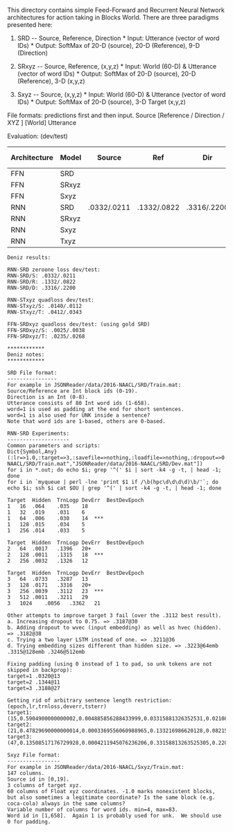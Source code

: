 This directory contains simple Feed-Forward and Recurrent Neural Network architectures for action taking in Blocks World.
There are three paradigms presented here:

  1. SRD -- Source, Reference, Direction
    * Input:   Utterance (vector of word IDs)
    * Output:  SoftMax of 20-D (source), 20-D (Reference), 9-D (Direction)

  2. SRxyz -- Source, Reference, (x,y,z)
    * Input:   World (60-D) & Utterance (vector of word IDs)
    * Output:  SoftMax of 20-D (source), 20-D (Reference), 3-D (x,y,z)

  3. Sxyz -- Source, (x,y,z)
    * Input:   World (60-D) & Utterance (vector of word IDs)
    * Output:  SoftMax of 20-D (source), 3-D Target (x,y,z)

File formats:  predictions first and then input.
Source [Reference / Direction / XYZ ] [World] Utterance 

Evaluation: (dev/test)

| Architecture |  Model   | Source | Ref | Dir | Mean Err | Median Err |
| ------------ |  ------- |:------:|:------:|:---:|:--------:|:----------:|
|  FFN         | SRD      |        |        |     |          |            |
|  FFN         | SRxyz    |        |        |     |          |            |
|  FFN         | Sxyz     |        |        |     |          |            |
|  RNN         | SRD      | .0332/.0211 | .1332/.0822 | .3316/.2200 |          |            |
|  RNN         | SRxyz    |        |        |     |          |            |
|  RNN         | Sxyz     |        |        |     |          |            |
|  RNN         | Txyz     |        |        |     |          |            |


```
Deniz results:

RNN-SRD zeroone loss dev/test:
RNN-SRD/S: .0332/.0211
RNN-SRD/R: .1332/.0822
RNN-SRD/D: .3316/.2200

RNN-STxyz quadloss dev/test:
RNN-STxyz/S: .0140/.0112
RNN-STxyz/T: .0412/.0343

FFN-SRDxyz quadloss dev/test: (using gold SRD)
FFN-SRDxyz/S: .0025/.0038
FFN-SRDxyz/T: .0235/.0268

```

```
************
Deniz notes:
************

SRD File format:
----------------
For example in JSONReader/data/2016-NAACL/SRD/Train.mat:
Source/Reference are Int block ids (0-19).
Direction is an Int (0-8).
Utterance consists of 80 Int word ids (1-658).
word=1 is used as padding at the end for short sentences.
word=1 is also used for UNK inside a sentence?
Note that word ids are 1-based, others are 0-based.

RNN-SRD Experiments:
--------------------
Common parameters and scripts:
Dict{Symbol,Any}(:lr=>1.0,:target=>3,:savefile=>nothing,:loadfile=>nothing,:dropout=>0.5,:bestfile=>nothing,:embedding=>0,:gclip=>5.0,:nogpu=>false,:ftype=>"Float32",:hidden=>256,:epochs=>50,:decay=>0.9,:xsparse=>false,:seed=>20160427,:batchsize=>10,:datafiles=>ASCIIString["JSONReader/data/2016-NAACL/SRD/Train.mat","JSONReader/data/2016-NAACL/SRD/Dev.mat"])
for i in *.out; do echo $i; grep '^(' $i | sort -k4 -g -t, | head -1; done
for i in `myqueue | perl -lne 'print $1 if /\b(hpc\d\d\d\d)\b/'`; do echo $i; ssh $i cat $OU | grep '^(' | sort -k4 -g -t, | head -1; done

Target	Hidden	TrnLogp	DevErr	BestDevEpoch
1	16	.064	.035	18
1	32	.019	.031	6
1	64	.006	.030	14	***
1	128	.015	.034	5
1	256	.014	.033	5

Target	Hidden	TrnLogp	DevErr	BestDevEpoch
2	64	.0017	.1396	20+
2	128	.0011	.1315	18	***
2	256	.0032	.1326	12

Target	Hidden	TrnLogp	DevErr	BestDevEpoch
3	64	.0733	.3287	13
3	128	.0171	.3316	20+
3	256	.0039	.3112	23	***
3	512	.0011	.3211	29
3	1024	.0056	.3362	21

Other attempts to improve target 3 fail (over the .3112 best result).
a. Increasing dropout to 0.75. => .3187@30
b. Adding dropout to wvec (input embedding) as well as hvec (hidden). => .3182@38
c. Trying a two layer LSTM instead of one. => .3211@36
d. Trying embedding sizes different than hidden size. => .3223@64emb .3315@128emb .3246@512emb

Fixing padding (using 0 instead of 1 to pad, so unk tokens are not skipped in backprop):
target=1 .0320@13
target=2 .1344@11
target=3 .3188@27

Getting rid of arbitrary sentence length restriction: (epoch,lr,trnloss,deverr,tsterr)
target1: (15,0.5904900000000002,0.004885856288433999,0.03315881326352531,0.021089077746301543)
target2: (21,0.47829690000000014,0.0003369556060988965,0.133216986620128,0.0821529745042493)
target3: (47,0.13508517176729928,0.0004211945076236206,0.33158813263525305,0.22001888574126535)

Sxyz File format:
-----------------
For example in JSONReader/data/2016-NAACL/Sxyz/Train.mat:
147 columns.
Source id in [0,19].
3 columns of target xyz.
60 columns of Float xyz coordinates. -1.0 marks nonexistent blocks, but also sometimes a legitimate coordinate? Is the same block (e.g. coca-cola) always in the same columns?
Variable number of columns for word ids. min=4, max=83.
Word id in [1,658].  Again 1 is probably used for unk.  We should use 0 for padding.
```
